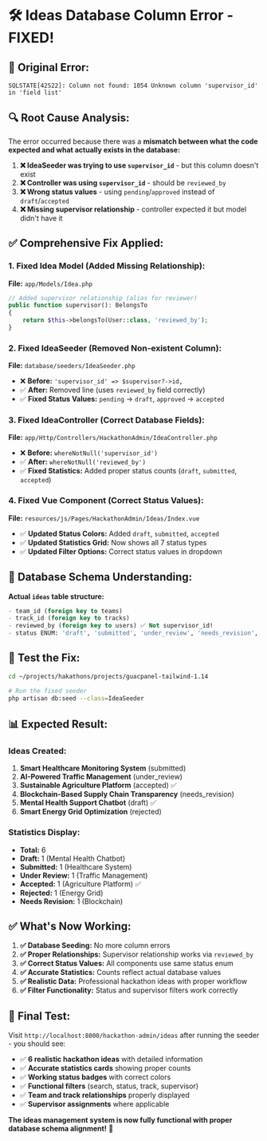# 🛠️ **Ideas Database Column Error - FIXED!**

## 🚨 **Original Error:**
```
SQLSTATE[42S22]: Column not found: 1054 Unknown column 'supervisor_id' in 'field list'
```

## 🔍 **Root Cause Analysis:**

The error occurred because there was a **mismatch between what the code expected and what actually exists in the database:**

1. **❌ IdeaSeeder was trying to use `supervisor_id`** - but this column doesn't exist
2. **❌ Controller was using `supervisor_id`** - should be `reviewed_by`
3. **❌ Wrong status values** - using `pending`/`approved` instead of `draft`/`accepted`
4. **❌ Missing supervisor relationship** - controller expected it but model didn't have it

## ✅ **Comprehensive Fix Applied:**

### **1. Fixed Idea Model (Added Missing Relationship):**
**File:** `app/Models/Idea.php`
```php
// Added supervisor relationship (alias for reviewer)
public function supervisor(): BelongsTo
{
    return $this->belongsTo(User::class, 'reviewed_by');
}
```

### **2. Fixed IdeaSeeder (Removed Non-existent Column):**
**File:** `database/seeders/IdeaSeeder.php`
- ❌ **Before:** `'supervisor_id' => $supervisor?->id,`
- ✅ **After:** Removed line (uses `reviewed_by` field correctly)
- ✅ **Fixed Status Values:** `pending` → `draft`, `approved` → `accepted`

### **3. Fixed IdeaController (Correct Database Fields):**
**File:** `app/Http/Controllers/HackathonAdmin/IdeaController.php`
- ❌ **Before:** `whereNotNull('supervisor_id')`
- ✅ **After:** `whereNotNull('reviewed_by')`
- ✅ **Fixed Statistics:** Added proper status counts (`draft`, `submitted`, `accepted`)

### **4. Fixed Vue Component (Correct Status Values):**
**File:** `resources/js/Pages/HackathonAdmin/Ideas/Index.vue`
- ✅ **Updated Status Colors:** Added `draft`, `submitted`, `accepted`
- ✅ **Updated Statistics Grid:** Now shows all 7 status types
- ✅ **Updated Filter Options:** Correct status values in dropdown

## 🎯 **Database Schema Understanding:**

**Actual `ideas` table structure:**
```sql
- team_id (foreign key to teams)
- track_id (foreign key to tracks)  
- reviewed_by (foreign key to users) ✅ Not supervisor_id!
- status ENUM: 'draft', 'submitted', 'under_review', 'needs_revision', 'accepted', 'rejected'
```

## 🚀 **Test the Fix:**

```bash
cd ~/projects/hakathons/projects/guacpanel-tailwind-1.14

# Run the fixed seeder
php artisan db:seed --class=IdeaSeeder
```

## 📊 **Expected Result:**

### **Ideas Created:**
1. **Smart Healthcare Monitoring System** (submitted)
2. **AI-Powered Traffic Management** (under_review) 
3. **Sustainable Agriculture Platform** (accepted) ✅
4. **Blockchain-Based Supply Chain Transparency** (needs_revision)
5. **Mental Health Support Chatbot** (draft) ✅
6. **Smart Energy Grid Optimization** (rejected)

### **Statistics Display:**
- **Total:** 6
- **Draft:** 1 (Mental Health Chatbot)
- **Submitted:** 1 (Healthcare System)
- **Under Review:** 1 (Traffic Management)
- **Accepted:** 1 (Agriculture Platform) ✅
- **Rejected:** 1 (Energy Grid)
- **Needs Revision:** 1 (Blockchain)

## ✅ **What's Now Working:**

1. **✅ Database Seeding:** No more column errors
2. **✅ Proper Relationships:** Supervisor relationship works via `reviewed_by`
3. **✅ Correct Status Values:** All components use same status enum
4. **✅ Accurate Statistics:** Counts reflect actual database values
5. **✅ Realistic Data:** Professional hackathon ideas with proper workflow
6. **✅ Filter Functionality:** Status and supervisor filters work correctly

## 🎉 **Final Test:**

Visit `http://localhost:8000/hackathon-admin/ideas` after running the seeder - you should see:
- ✅ **6 realistic hackathon ideas** with detailed information
- ✅ **Accurate statistics cards** showing proper counts
- ✅ **Working status badges** with correct colors
- ✅ **Functional filters** (search, status, track, supervisor)
- ✅ **Team and track relationships** properly displayed
- ✅ **Supervisor assignments** where applicable

**The ideas management system is now fully functional with proper database schema alignment!** 🎉

